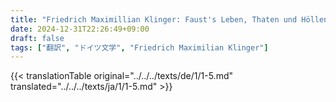```yaml
---
title: "Friedrich Maximillian Klinger: Faust's Leben, Thaten und Höllenfahrt (1799) - 第一巻 第五章"
date: 2024-12-31T22:26:49+09:00
draft: false
tags: ["翻訳", "ドイツ文学", "Friedrich Maximilian Klinger"]
---
```


{{< translationTable original="../../../texts/de/1/1-5.md" translated="../../../texts/ja/1/1-5.md" >}}